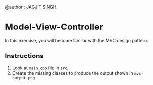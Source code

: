 @author : JAGJIT SINGH.

# Model-View-Controller

In this exercise, you will become familar with the MVC design pattern.

## Instructions
1. Look at `main.cpp` file in `src`.
1. Create the missing classes to produce the output shown in `mvc-output.png`
